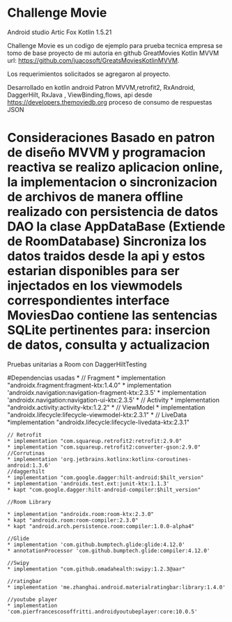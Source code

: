 # Challenge Movie

Android studio Artic Fox Kotlin 1.5.21

Challenge Movie es un codigo de ejemplo para prueba tecnica empresa
se tomo de base proyecto de mi autoria en github GreatMovies Kotlin MVVM
url: https://github.com/juacosoft/GreatsMoviesKotlinMVVM.

Los requerimientos solicitados se agregaron al proyecto.

Desarrollado en kotlin android Patron MVVM,retrofit2, RxAndroid, DaggerHilt, RxJava , ViewBinding,flows, api desde https://developers.themoviedb.org proceso de consumo de respuestas JSON

# Consideraciones Basado en patron de diseño MVVM y programacion reactiva se realizo aplicacion online, la implementacion o sincronizacion de archivos de manera offline realizado con persistencia de datos DAO la clase AppDataBase (Extiende de RoomDatabase) Sincroniza los datos traidos desde la api y estos estarian disponibles para ser injectados en los viewmodels correspondientes interface MoviesDao contiene las sentencias SQLite pertinentes para: insercion de datos, consulta y actualizacion
Pruebas unitarias a Room con DaggerHiltTesting


#Dependencias usadas
    * // Fragment
    * implementation "androidx.fragment:fragment-ktx:1.4.0"
    * implementation 'androidx.navigation:navigation-fragment-ktx:2.3.5'
    * implementation 'androidx.navigation:navigation-ui-ktx:2.3.5'
    * // Activity
    * implementation "androidx.activity:activity-ktx:1.2.2"
    * // ViewModel
    * implementation "androidx.lifecycle:lifecycle-viewmodel-ktx:2.3.1"
    * // LiveData
    *implementation "androidx.lifecycle:lifecycle-livedata-ktx:2.3.1"

    // Retrofit
    * implementation "com.squareup.retrofit2:retrofit:2.9.0"
    * implementation "com.squareup.retrofit2:converter-gson:2.9.0"
    //Corrutinas
    * implementation 'org.jetbrains.kotlinx:kotlinx-coroutines-android:1.3.6'
    //daggerhilt
    * implementation "com.google.dagger:hilt-android:$hilt_version"
    * implementation 'androidx.test.ext:junit-ktx:1.1.3'
    * kapt "com.google.dagger:hilt-android-compiler:$hilt_version"

    //Room Library

    * implementation "androidx.room:room-ktx:2.3.0"
    * kapt "androidx.room:room-compiler:2.3.0"
    * kapt "android.arch.persistence.room:compiler:1.0.0-alpha4"

    //Glide
    * implementation 'com.github.bumptech.glide:glide:4.12.0'
    * annotationProcessor 'com.github.bumptech.glide:compiler:4.12.0'

    //Swipy
    * implementation "com.github.omadahealth:swipy:1.2.3@aar"

    //ratingbar
    * implementation 'me.zhanghai.android.materialratingbar:library:1.4.0'

    //youtube player
    * implementation 'com.pierfrancescosoffritti.androidyoutubeplayer:core:10.0.5'